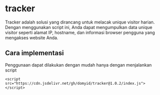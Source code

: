 # tracker
Tracker adalah solusi yang dirancang untuk melacak unique visitor harian. Dengan menggunakan script ini, Anda dapat mengumpulkan data unique visitor seperti alamat IP, hostname, dan informasi browser pengguna yang mengakses website Anda.

## Cara implementasi
Penggunaan dapat dilakukan dengan mudah hanya dengan menjalankan script
```
<script src="https://cdn.jsdelivr.net/gh/domyid/tracker@1.0.2/index.js"></script>
```